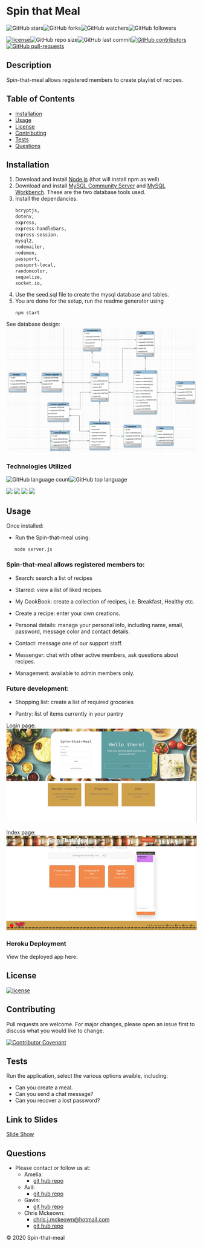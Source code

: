 # Spin that Meal

![GitHub stars](https://img.shields.io/github/stars/chrisjmckeown/Spin-that-Meal?style=social)![GitHub forks](https://img.shields.io/github/forks/chrisjmckeown/Spin-that-Meal?style=social)![GitHub watchers](https://img.shields.io/github/watchers/chrisjmckeown/Spin-that-Meal?style=social)![GitHub followers](https://img.shields.io/github/followers/chrisjmckeown?style=social)

[![license](https://img.shields.io/github/license/chrisjmckeown/Spin-that-Meal?style=flat-square)](https://github.com/chrisjmckeown/Spin-that-Meal/blob/master/LICENSE)![GitHub repo size](https://img.shields.io/github/repo-size/chrisjmckeown/Spin-that-Meal?style=flat-square)![GitHub last commit](https://img.shields.io/github/last-commit/chrisjmckeown/Spin-that-Meal?style=flat-square)[![GitHub contributors](https://img.shields.io/github/contributors/chrisjmckeown/Spin-that-Meal?style=flat-square)](https://GitHub.com/chrisjmckeown/Spin-that-Meal/graphs/contributors/)[![GitHub pull-requests](https://img.shields.io/github/issues-pr/chrisjmckeown/Spin-that-Meal?style=flat-square)](https://GitHub.com/chrisjmckeown/Spin-that-Meal/pull/)

## Description

Spin-that-meal allows registered members to create playlist of recipes.

## Table of Contents

- [Installation](#Installation)
- [Usage](#Usage)
- [License](#License)
- [Contributing](#Contributing)
- [Tests](#Tests)
- [Questions](#Questions)

## Installation

1. Download and install [Node.js](http://nodejs.org/) (that will install npm as well)
2. Download and install [MySQL Community Server](https://dev.mysql.com/downloads/mysql) and [MySQL Workbench](https://dev.mysql.com/downloads/workbench/). These are the two database tools used.
3. Install the dependancies.<br />
   ```
   bcryptjs,
   dotenv,
   express,
   express-handlebars,
   express-session,
   mysql2,
   nodemailer,
   nodemon,
   passport,
   passport-local,
   randomcolor,
   sequelize,
   socket.io,
   ```
4. Use the seed.sql file to create the mysql database and tables.
5. You are done for the setup, run the readme generator using
   ```
   npm start
   ```

See database design:
<img src="./public/images/database-design.png" alt="Database design">

### Technologies Utilized

![GitHub language count](https://img.shields.io/github/languages/count/chrisjmckeown/Spin-that-Meal?style=flat-square)![GitHub top language](https://img.shields.io/github/languages/top/chrisjmckeown/Spin-that-Meal?style=flat-square)

<img src="https://img.shields.io/badge/html5%20-%23E34F26.svg?&style=for-the-badge&logo=html5&logoColor=white"/> <img src="https://img.shields.io/badge/css3%20-%231572B6.svg?&style=for-the-badge&logo=css3&logoColor=white"/> <img src="https://img.shields.io/badge/node.js%20-%2343853D.svg?&style=for-the-badge&logo=node.js&logoColor=white"/> <img src="https://img.shields.io/badge/javascript%20-%23323330.svg?&style=for-the-badge&logo=javascript&logoColor=%23F7DF1E"/>

## Usage

Once installed:

- Run the Spin-that-meal using:

```
   node server.js
```

<h3>Spin-that-meal allows registered members to:</h3>
<ul>
    <li>
        <p>Search: search a list of recipes</p>
    </li>
    <li>
        <p>Starred: view a list of liked recipes.</p>
    </li>
    <li>
        <p>My CookBook: create a collection of recipes, i.e. Breakfast, Healthy etc.</p>
    </li>
    <li>
        <p>Create a recipe: enter your own creations.</p>
    </li>
    <li>
        <p>Personal details: manage your personal info, including name, email, password, message
            color and contact details.</p>
    </li>
    <li>
        <p>Contact: message one of our support staff.</p>
    </li>
    <li>
        <p>Messenger: chat with other active members, ask questions about recipes.</p>
    </li>
    <li>
        <p>Management: available to admin members only.</p>
    </li>
</ul>
<h3>Future development:</h3>
<ul>
    <li>
        <p>Shopping list: create a list of required groceries</p>
    </li>
    <li>
        <p>Pantry: list of items currently in your pantry</p>
    </li>
</ul>

Login page:
<img src="./public/images/sign-page.png" alt="Login page">

Index page:
<img src="./public/images/index-page.png" alt="Index page">
### Heroku Deployment

View the deployed app here: 

## License

[![license](https://img.shields.io/github/license/chrisjmckeown/Spin-that-Meal.svg?style=flat-square)](https://github.com/chrisjmckeown/Spin-that-Meal/blob/master/LICENSE)

## Contributing
Pull requests are welcome. For major changes, please open an issue first to discuss what you would like to change.

[![Contributor Covenant](https://img.shields.io/badge/Contributor%20Covenant-v2.0%20adopted-ff69b4.svg)](code_of_conduct.md)

## Tests
 Run the application, select the various options avaible, including:
* Can you create a meal.
* Can you send a chat message?
* Can you recover a lost password?

## Link to Slides
[Slide Show](https://docs.google.com/presentation/d/1sd7S6BQJ7a-GL_spidPzscqM_EETpZbXRZOI8EJA7t0/edit#slide=id.ga26cd73fd9_0_6)

## Questions
    
* Please contact or follow us at: 
    * Amelia:
        * <a href="https://github.com/arob0017" target="_blank">git hub repo</a>
    * Avii:
        * <a href="https://github.com/avvisingh" target="_blank">git hub repo</a>
    * Gavin:
        * <a href="https://github.com/lionhatt" target="_blank">git hub repo</a>
    * Chris Mckeown: 
        * chris.j.mckeown@hotmail.com 
        * <a href="https://github.com/chrisjmckeown" target="_blank">git hub repo</a>
    
© 2020 Spin-that-meal

